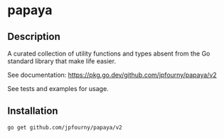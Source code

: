 # papaya

## Description

A curated collection of utility functions and types absent from the Go standard library that make life easier.

See documentation: https://pkg.go.dev/github.com/jpfourny/papaya/v2

See tests and examples for usage.

## Installation

`go get github.com/jpfourny/papaya/v2`
